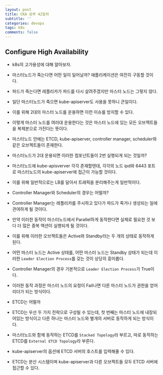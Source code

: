 ```yaml
---
layout: post
title: CKA 공부 42일차
subtitle: ''
categories: devops
tags: k8s
comments: false
---
```


## Configure High Availability

- k8s의 고가용성에 대해 알아보자.

- 마스터노드가 죽는다면 어떤 일이 일어날까? 애플리케이션은 여전히 구동할 것이다.

- 파드가 죽는다면 레플리카가 파드를 다시 살려주겠지만 마스터 노드는 그렇지 않다.

- 일단 마스터노드가 죽으면 kube-apiserver도 사용을 못하니 큰일이다.

- 이를 위해 2대의 마스터 노드를 운용하면 이런 이슈를 방지할 수 있다.

- 이렇게 마스터 노드를 여러대 운용한다는 것은 마스터 노드에 있는 모든 오브젝트들을 복제본으로 가진다는 뜻이다.

- 마스터노드 안에는 ETCD, kube-apiserver, controller manager, scheduler와 같은 오브젝트들이 존재한다.

- 마스터노드가 2대 운용되면 이러한 컴포넌트들이 2번 실행되게 되는 것일까?

- 마스터노드에 kube-apisverver 각각 존재할텐데, 각각의 노드 ipd와 6443 포트로 마스터노드의 kube-apiserver에 접근이 가능할 것이다.

- 이를 위해 일반적으로는 LB를 달아서 트래픽을 분리해주는게 일반적이다.

- Controller Manager와 Scheduler의 경우는 어떨까?

- Controller Manager는 레플리카를 주시하고 있다가 파드가 죽거나 생성되는 일에 관여하게 될 것이다.

- 만약 이러한 동작이 마스터노드에서 Parallel하게 동작한다면 실제로 필요한 것 보다 더 많은 중복 액션이 실행되게 될 것이다.

- 이를 위해 이러한 오브젝트들은 Active와 Standby라는 두 개의 상태로 동작하게 된다.

- 어떤 마스터 노드는 Active 상태를, 어떤 마스터 노드는 Standby 상태가 되는데 이러한 `Leader Election Process`를 갖는 것이 상당히 흥미롭다.

- Controller Manager의 경우 기본적으로 `Leader Election Process`가 True이다.

- 이러한 동작 과정은 마스터 노드의 요청이 Fail나면 다른 마스터 노드가 권한을 얻어 리더가 되는 방식이다.

- ETCD는 어떨까

- ETCD는 우선 두 가지 전략으로 구성될 수 있는데, 첫 번째는 마스터 노드에 내장되어있는 방식이고 다른 하나는 마스터 노드와 별개의 서버로 동작하게 되는 방식이다.

- 마스터노드와 함께 동작하는 ETCD를 `Stacked Topology`라 부르고, 따로 동작하는 ETCD를 `External ETCD Topology`라 부른다.

- kube-apiserver의 옵션에 ETCD 서버의 호스트를 입력해줄 수 있다.

- ETCD는 분산 시스템이며 kube-apiserver과 다른 오브젝트들 모두 ETCD 서버에 접근할 수 있다.
